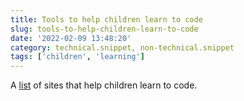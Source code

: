 ```yaml
---
title: Tools to help children learn to code
slug: tools-to-help-children-learn-to-code
date: '2022-02-09 13:48:20'
category: technical.snippet, non-technical.snippet
tags: ['children', 'learning']
---
```


A
[list](https://jamilhallal.blogspot.com/2022/02/6-interesting-resources-to-encourage-your-child-to-learn-to-code.html)
of sites that help children learn to code.
